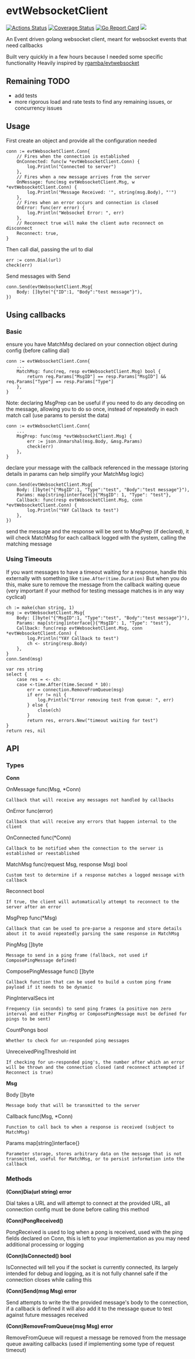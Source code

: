 # evtWebsocketClient

[![Actions Status](https://github.com/kayabe/evtWebsocketClient/workflows/Go/badge.svg)](https://github.com/kayabe/evtWebsocketClient/actions)
[![Coverage Status](https://coveralls.io/repos/github/kayabe/evtWebsocketClient/badge.svg?branch=master)](https://coveralls.io/github/kayabe/evtWebsocketClient?branch=master)
[![Go Report Card](https://goreportcard.com/badge/github.com/kayabe/evtWebsocketClient)](https://goreportcard.com/report/github.com/kayabe/evtWebsocketClient)
[![](https://godoc.org/github.com/kayabe/evtWebsocketClient?status.svg)](https://pkg.go.dev/github.com/kayabe/evtWebsocketClient?tab=doc)

An Event driven golang websocket client, meant for websocket events that need callbacks

Built very quickly in a few hours because I needed some specific functionality
Heavily inspired by [rgamba/evtwebsocket](https://github.com/rgamba/evtwebsocket)

## Remaining TODO
 - add tests
 - more rigorous load and rate tests to find any remaining issues, or concurrency issues

## Usage

First create an object and provide all the configuration needed
```
conn := evtWebsocketClient.Conn{
	// Fires when the connection is established
	OnConnected: func(w *evtWebsocketClient.Conn) {
		log.Println("Connected to server")
	},
	// Fires when a new message arrives from the server
	OnMessage: func(msg evtWebsocketClient.Msg, w *evtWebsocketClient.Conn) {
		log.Println("Message Received: '", string(msg.Body), "'")
	},
	// Fires when an error occurs and connection is closed
	OnError: func(err error) {
		log.Println("Websocket Error: ", err)
	},
	// Reconnect true will make the client auto reconnect on disconnect
	Reconnect: true,
}
```

Then call dial, passing the url to dial
```
err := conn.Dial(url)
check(err)
```

Send messages with Send
```
conn.Send(evtWebsocketClient.Msg{
	Body: []byte("{"ID":1, "Body":"test message"}"),
})
```

## Using callbacks
### Basic
ensure you have MatchMsg declared on your connection object during config (before calling dial)
```
conn := evtWebsocketClient.Conn{
	...
	MatchMsg: func(req, resp evtWebsocketClient.Msg) bool {
		return req.Params["MsgID"] == resp.Params["MsgID"] && req.Params["Type"] == resp.Params["Type"]
	},
}
```

Note: declaring MsgPrep can be useful if you need to do any decoding on the message, allowing you to do so once, instead of repeatedly in each match call (use params to persist the data)
```
conn := evtWebsocketClient.Conn{
	...
	MsgPrep: func(msg *evtWebsocketClient.Msg) {
		err := json.Unmarshal(msg.Body, &msg.Params)
		check(err)
	},
}
```

declare your message with the callback referenced in the message (storing details in params can help simplify your MatchMsg logic)
```
conn.Send(evtWebsocketClient.Msg{
	Body: []byte("{"MsgID":1, "Type":"test", "Body":"test message"}"),
	Params: map[string]interface{}{"MsgID": 1, "Type": "test"},
	Callback: func(resp evtWebsocketClient.Msg, conn *evtWebsocketClient.Conn) {
		log.Println("YAY Callback to test")
	},
})
```

send the message and the response will be sent to MsgPrep (if declared), it will check MatchMsg for each callback logged with the system, calling the matching message

### Using Timeouts
If you want messages to have a timeout waiting for a response, handle this externally with something like `time.After(time.Duration)`
But when you do this, make sure to remove the message from the callback waiting queue (very important if your method for testing message matches is in any way cyclical)
```
ch := make(chan string, 1)
msg := evtWebsocketClient.Msg{
	Body: []byte("{"MsgID":1, "Type":"test", "Body":"test message"}"),
	Params: map[string]interface{}{"MsgID": 1, "Type": "test"},
	Callback: func(resp evtWebsocketClient.Msg, conn *evtWebsocketClient.Conn) {
		log.Println("YAY Callback to test")
		ch <- string(resp.Body)
	},
}
conn.Send(msg)

var res string
select {
	case res = <- ch:
	case <-time.After(time.Second * 10):
		err = connection.RemoveFromQueue(msg)
		if err != nil {
			log.Println("Error removing test from queue: ", err)
		} else {
			close(ch)
		}
		return res, errors.New("timeout waiting for test")
}
return res, nil
```

## API

### Types
**Conn**

  OnMessage   func(Msg, *Conn)

    Callback that will receive any messages not handled by callbacks

  OnError     func(error)

    Callback that will receive any errors that happen internal to the client

  OnConnected func(*Conn)

    Callback to be notified when the connection to the server is established or reestablished

  MatchMsg    func(request Msg, response Msg) bool

    Custom test to determine if a response matches a logged message with callback

  Reconnect   bool

    If true, the client will automatically attempt to reconnect to the server after an error

  MsgPrep     func(*Msg)

    Callback that can be used to pre-parse a response and store details about it to avoid repeatedly parsing the same response in MatchMsg

  PingMsg                 []byte

    Message to send in a ping frame (fallback, not used if ComposePingMessage defined)

  ComposePingMessage      func() []byte

    Callback function that can be used to build a custom ping frame payload if it needs to be dynamic

  PingIntervalSecs        int

    Frequency (in seconds) to send ping frames (a positive non zero interval and either PingMsg or ComposePingMessage must be defined for pings to be sent)

  CountPongs              bool

    Whether to check for un-responded ping messages

  UnreceivedPingThreshold int

    If checking for un-responded ping's, the number after which an error will be thrown and the connection closed (and reconnect attempted if Reconnect is true)

**Msg**

  Body     []byte

    Message body that will be transmitted to the server

  Callback func(Msg, *Conn)

    Function to call back to when a response is received (subject to MatchMsg)

  Params   map[string]interface{}

    Parameter storage, stores arbitrary data on the message that is not transmitted, useful for MatchMsg, or to persist information into the callback

### Methods
**(Conn)Dia(url string) error**

Dial takes a URL and will attempt to connect at the provided URL, all connection config must be done before calling this method

**(Conn)PongReceived()**

PongReceived is used to log when a pong is received, used with the ping fields declared on Conn, this is left to your implementation as you may need additional processing or logging

**(Conn)IsConnected() bool**

IsConnected will tell you if the socket is currently connected, its largely intended for debug and logging, as it is not fully channel safe if the connection closes while calling this

**(Conn)Send(msg Msg) error**

Send attempts to write the the provided message's body to the connection, if a callback is defined it will also add it to the message queue to test against future messages received

**(Conn)RemoveFromQueue(msg Msg) error**

RemoveFromQueue will request a message be removed from the message queue awaiting callbacks (used if implementing some type of request timeout)
